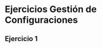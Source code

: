 Ejercicios Gestión de Configuraciones
=====================================
Ejercicio 1
-----------

